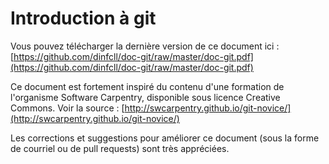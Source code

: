 Introduction à git
==================
Vous pouvez télécharger la dernière version de ce document ici : 
[https://github.com/dinfcll/doc-git/raw/master/doc-git.pdf](https://github.com/dinfcll/doc-git/raw/master/doc-git.pdf)

Ce document est fortement inspiré du contenu d'une formation de l'organisme Software Carpentry, 
disponible sous licence Creative Commons. 
Voir la source : [http://swcarpentry.github.io/git-novice/](http://swcarpentry.github.io/git-novice/)

Les corrections et suggestions pour améliorer ce document (sous la forme de courriel 
ou de pull requests) sont très appréciées.